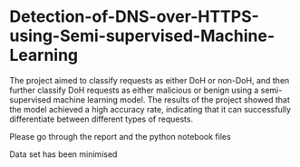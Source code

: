 # Detection-of-DNS-over-HTTPS-using-Semi-supervised-Machine-Learning
The project aimed to classify requests as either DoH or non-DoH, and then further classify DoH requests as either malicious or benign using a semi-supervised machine learning model. The results of the project showed that the model achieved a high accuracy rate, indicating that it can successfully differentiate between different types of requests.


Please go through the report and the python notebook files 

Data set has been minimised
